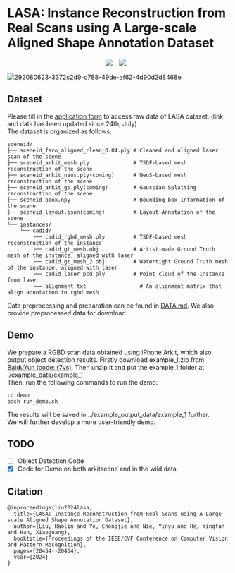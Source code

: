 # LASA: Instance Reconstruction from Real Scans using A Large-scale Aligned Shape Annotation Dataset
<div align="center">
  <a href="https://gap-lab-cuhk-sz.github.io/LASA/"><img src="https://img.shields.io/static/v1?label=Project%20Page&message=Github&color=blue&logo=github-pages"></a> &ensp;
  <a href="https://arxiv.org/abs/2312.12418"><img src="https://img.shields.io/static/v1?label=Paper&message=Arxiv&color=red&logo=arxiv"></a> &ensp;
</div>

![292080623-3372c2d9-c788-49de-af62-4d90d2d8468e](https://github.com/GAP-LAB-CUHK-SZ/LASA/assets/40767265/51397fbb-e7bc-44ce-ada9-e9d7f81842ae)


## Dataset
Please fill in the <a href="https://docs.google.com/forms/d/e/1FAIpQLSfKhLLcQ9SA_0yalBzt3SllRg2f4P8uFcAGY7ytDHAsDPg_NA/viewform?usp=sf_link">application form</a> 
to access raw data of LASA dataset. (link and data has been updated since 24th, July)
<br> The dataset is organized as follows: <br>
```
sceneid/
├── sceneid_faro_aligned_clean_0.04.ply # Cleaned and aligned laser scan of the scene
├── sceneid_arkit_mesh.ply             	# TSDF-based mesh reconstruction of the scene
├── sceneid_arkit_neus.ply(coming)      # NeuS-based mesh reconstruction of the scene
├── sceneid_arkit_gs.ply(coming)        # Gaussian Splatting reconstruction of the scene 
├── sceneid_bbox.npy                    # Bounding box information of the scene
├── sceneid_layout.json(coming)         # Layout Annotation of the scene
└── instances/
    └── cadid/
        ├── cadid_rgbd_mesh.ply         # TSDF-based mesh reconstruction of the instance
        ├── cadid_gt_mesh.obj           # Artist-made Ground Truth mesh of the instance, aligned with laser 
        ├── cadid_gt_mesh_2.obj         # Watertight Ground Truth mesh of the instance, aligned with laser
        ├── cadid_laser_pcd.ply    	    # Point cloud of the instance from laser
        └── alignment.txt 		          # An alignment matrix that align annotation to rgbd mesh
```
Data preprocessing and preparation can be found in <a href="https://github.com/GAP-LAB-CUHK-SZ/LASA/blob/main/arkitscene_process_script/DATA.md">DATA.md</a>.
We also provide preprocessed data for download.


## Demo
We prepare a RGBD scan data obtained using iPhone Arkit, which also output object detection results. 
Firstly download example_1.zip from <a href="https://pan.baidu.com/s/1X6k82UNG-1hV_FIthnlwcQ?pwd=r7vs">
BaiduYun (code: r7vs)<a/>. Then unzip it and put the example_1 folder at ./example_data/example_1 <br>
Then, run the following commands to run the demo:
```angular2html
cd demo
bash run_demo.sh
```
The results will be saved in ../example_output_data/example_1 further. <br>
We will further develop a more user-friendly demo.

## TODO

- [ ] Object Detection Code
- [x] Code for Demo on both arkitscene and in the wild data

## Citation
```
@inproceedings{liu2024lasa,
  title={LASA: Instance Reconstruction from Real Scans using A Large-scale Aligned Shape Annotation Dataset},
  author={Liu, Haolin and Ye, Chongjie and Nie, Yinyu and He, Yingfan and Han, Xiaoguang},
  booktitle={Proceedings of the IEEE/CVF Conference on Computer Vision and Pattern Recognition},
  pages={20454--20464},
  year={2024}
}
```
